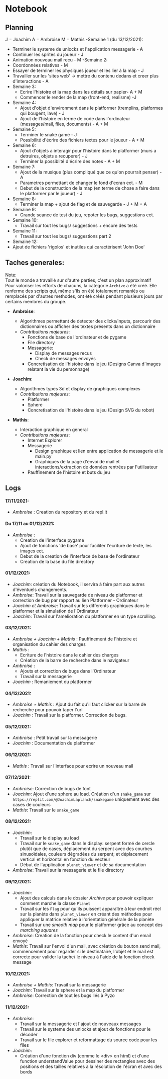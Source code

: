 # Notebook

## Planning
J = Joachim
A = Ambroise
M = Mathis
-Semaine 1 (du 13/12/2021):
  - Terminer le systeme de unlocks et l'application messagerie - A
  - Continuer les sprites du joueur - J
  - Animation nouveau mail recu - M
-Semaine 2:
  - Coordonnées relatives - M
  - Essayer de terminer les physiques joueur et les lier à la map - J
  - Travailler sur les 'sites web' -> mettre du contenu dedans et creer plus d'interactions - A
- Semaine 3:
  - Ecrire l'histoire  et la map dans les détails sur papier- A + M
  - Commencer le render de la map (front-end, realisme) -J
- Semaine 4:
  - Ajout d'objet d'environment dans le platformer (tremplins, platformes qui bougent, lave) - J
  - Ajout de l'histoire en terme de code dans l'ordinateur (messages/mail, files, documents) - A + M
- Semaine 5:
  - Terminer le snake game - J 
  - Possibilité d'écrire des fichiers textes pour le joueur - A + M
- Semaine 6:
  - Ajout d'objets a interagir pour l'histoire dans le platformer (murs a detruires, objets a recuperer) - J
  - Terminer la possiblité d'écrire des notes - A + M
- Semaine 7:
  - Ajout de la musique (plus compliqué que ce qu'on pourrait penser) - A
  - Parametres permettant de changer le fond d'ecran ect. - M
  - Debut de la construction de la map (en terme de chose a faire dans le platformer par le joueur) - J
- Semaine 8:
  - Terminer la map + ajout de flag et de sauvegarde - J + M + A
- Semaine 9:
  - Grande seance de test du jeu, repoter les bugs, suggestions ect.
- Semaine 10:
  - Travail sur tout les bugs/ suggestions + encore des tests
- Semaine 11:
  - Travail sur tout les bugs/ suggestions part 2
 - Semaine 12:
  - Ajout de fichiers 'rigolos' et inutiles qui caractérisent 'John Doe'





## Taches generales:
Note:<br/>
Tout le monde a travaillé sur d'autre parties, c'est un plan approximatif<br/>
Pour valoriser les efforts de chacuns, la categorie `Archive` a été créé. Elle renferme des scripts qui, même s'ils on été totalement remaniés ou remplacés par d'autres methodes, ont été créés pendant plusieurs jours par certains membres du groupe.


- **Ambroise**:
  - Algorithmes permettant de detecter des clicks/inputs, parcourir des dictionnaires ou afficher des textes présents dans un dictionnaire
  - *Contributions majeures*:
    - Fonctions de base de l'ordinateur et de pygame
    - File directory
    - Messagerie:
      - Display de messages recus
      - Check de messages envoyés
    - Concretisation de l'histoire dans le jeu (Designs Canva d'images relatant la vie du personnage)


- **Joachim**:
  - Algorithmes types 3d et display de graphiques complexes
  - *Contributions majeures*:
    - Platformer
    - Sphere
    - Concretisation de l'histoire dans le jeu (Design SVG du robot)


- **Mathis**:
  - Interaction graphique en general
  - *Contributions majeures*:
    - Internet Explorer
    - Messagerie
      - Design graphique et lien entre application de messagerie et le main.py
      - Graphiques de la page d'envoi de mail et interactions/extraction de données rentrées par l'utilisateur 
    - Pauffinement de l'histoire et buts du jeu
## Logs

#### 17/11/2021:
- _Ambroise_ : Creation du repository et du repl.it

#### Du 17/11 au 01/12/2021:
- _Ambroise_ :
  - Creation de l'interface pygame
  - Ajout de fonctions 'de base' pour faciliter l'ecriture de texte, les images ect.
  - Debut de la creation de l'interface de base de l'ordinateur
  - Creation de la base du file directory

#### 01/12/2021:
- _Joachim_: création du Notebook, il servira à faire part aux autres d'éventuels changements.
- _Ambroise_: Travail sur la sauvegarde de niveau de platformer et correction de bug par rapport au lien Platformer - Ordinateur
- _Joachim et Ambroise_: Travail sur les differents graphiques dans le platformer et la simulation de l'Ordinateur
- _Joachim_: Travail sur l'amelioration du platformer en un type scrolling.

#### 03/12/2021:
- _Ambroise + Joachim + Mathis_ : Pauffinement de l'histoire et organisation du cahier des charges
- _Mathis_ : 
  - Ecriture de l'histoire dans le cahier des charges  
  - Création de la barre de recherche dans le navigateur
- _Ambroise_ :
  - Ajouts et correction de bugs dans l'Ordinateur
  - Travail sur la messagerie
- _Joachim_ : Remaniement du platformer

#### 04/12/2021:
- _Ambroise + Mathis_ : Ajout du fait qu'il faut clicker sur la barre de recherche pour pouvoir taper l'url
- _Joachim_ : Travail sur la platformer. Correction de bugs.

#### 05/12/2021:
- _Ambroise_ : Petit travail sur la messagerie
- _Joachim_ : Documentation du platformer

#### 06/12/2021:
- _Mathis_ : Travail sur l'interface pour ecrire un nouveau mail

#### 07/12/2021:
- _Ambroise_: Correction de bugs de font
- _Joachim_: Ajout d'une sphere au load. Création d'un `snake_game` sur `https://replit.com/@JoachimLaplanch/snakegame` uniquement avec des cases de couleurs
- _Mathis_: Travail sur le `snake_game`

#### 08/12/2021:
- _Joachim_: 
  - Travail sur le display au load
  - Travail sur le `snake_game` dans le display: serpent formé de cercle plutôt que de cases, déplacement du serpent avec des courbes sinusoïdales, couleurs dégradées du serpent; et déplacement vertical et horizontal en fonction du vecteur
  - Début de l'application `planet_viewer` et de sa documentation
- _Ambroise_: Travail sur la messagerie et le file directory

#### 09/12/2021:
- _Joachim_: 
  - Ajout des calculs dans le dossier _Archive_ pour pouvoir expliquer comment marche la classe `Planet`
  - Travail sur les `Flag` pour qu'ils puissent apparaître à leur endroit réel sur la planète dans `planet_viewer` en créant des méthodes pour appliquer la matrice relative à l'orientation générale de la planète 
  - Travail sur une _smooth map_ pour le platformer grâce au concept des _marching squares_
- _Ambroise_: Creation de la fonction pour check le content d'un email envoyé
- _Mathis_: Travail sur l'envoi d'un mail, avec création du bouton send mail, commencement pour regarder si le destinataire, l'objet et le mail est correcte pour valider la tache/ le niveau à l'aide de la fonction check message

#### 10/12/2021:
- *Ambroise + Mathis*: Travail sur la messagerie
- *Joachim*: Travail sur la sphere et la map du platformer
- *Ambroise*: Correction de tout les bugs liés à Pyzo

#### 11/12/2021:
- *Ambroise*:
  - Travail sur la messagerie et l'ajout de nouveaux messages
  - Travail sur le systeme des unlocks et ajout de fonctions pour le décoder
  - Travail sur le file explorer et reformattage du source code pour les files
- *Joachim*:
  - Création d'une fonction div (comme le &#60;div> en html) et d'une function understandValue pour dessiner des rectangles avec des positions et des tailles relatives à la résolution de l'écran et avec des bords